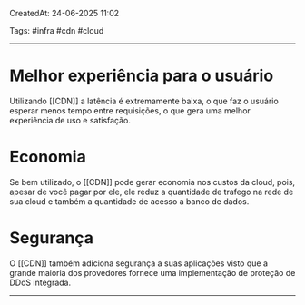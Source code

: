 CreatedAt: 24-06-2025 11:02

Tags: #infra #cdn #cloud 

---

# Melhor experiência para o usuário
Utilizando [[CDN]] a latência é extremamente baixa, o que faz o usuário esperar menos tempo entre requisições, o que gera uma melhor experiência de uso e satisfação.
# Economia
Se bem utilizado, o [[CDN]] pode gerar economia nos custos da cloud, pois, apesar de você pagar por ele, ele reduz a quantidade de trafego na rede de sua cloud e também a quantidade de acesso a banco de dados.
# Segurança
O [[CDN]] também adiciona segurança a suas aplicações visto que a grande maioria dos provedores fornece uma implementação de proteção de DDoS integrada.

---

